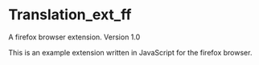 # Translation_ext_ff

A firefox browser extension. Version 1.0

This is an example extension written in JavaScript for the firefox browser.

